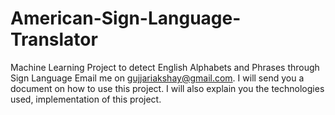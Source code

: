 # American-Sign-Language-Translator
Machine Learning Project to detect English Alphabets and Phrases through Sign Language
Email me on gujjariakshay@gmail.com. I will send you a document on how to use this project. I will also explain you the technologies used, implementation of this project. 
